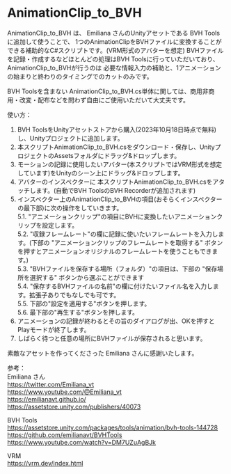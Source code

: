# AnimationClip_to_BVH

AnimationClip_to_BVH は、 Emiliana さんのUnityアセットである BVH Tools に追加して使うことで、
1つのAnimationClipをBVHファイルに変換することができる補助的なC#スクリプトです。(VRM形式のアバターを想定)
BVHファイルを記録・作成するなどほとんどの処理はBVH Toolsに行っていただいており、AnimationClip_to_BVHが行うのは
必要な情報入力の補助と、1アニメーションの始まりと終わりのタイミングでのカットのみです。

BVH Toolsを含まない AnimationClip_to_BVH.cs単体に関しては、商用非商用・改変・配布などを問わず自由にご使用いただいて大丈夫です。

使い方：
1. BVH ToolsをUnityアセットストアから購入(2023年10月18日時点で無料)し、Unityプロジェクトに追加します。
2. 本スクリプトAnimationClip_to_BVH.csをダウンロード・保存し、UnityプロジェクトのAssetsフォルダにドラッグ&ドロップします。
3. モーションの記録に使用したいアバター(本スクリプトではVRM形式を想定しています)をUnityのシーン上にドラッグ&ドロップします。
4. アバターのインスペクターに 本スクリプトAnimationClip_to_BVH.csをアタッチします。(自動でBVH ToolsのBVH Recorderが追加されます)
5. インスペクター上のAnimationClip_to_BVHの項目(おそらくインスペクターの最下部)に次の操作をしていきます。
<br>  5.1. "アニメーションクリップ"の項目にBVHに変換したいアニメーションクリップを設定します。
<br>  5.2. "収録フレームレート"の欄に記録に使いたいフレームレートを入力します。(下部の "アニメーションクリップのフレームレートを取得する" ボタンを押すとアニメーションオリジナルのフレームレートを使うこともできます。)
<br>  5.3. "BVHファイルを保存する場所（フォルダ）"の項目は、下部の "保存場所を選択する" ボタンから選ぶことができます
<br>  5.4. "保存するBVHファイルの名前"の欄に付けたいファイル名を入力します。拡張子ありでもなしでも可です。
<br>  5.5. 下部の"設定を適用する"ボタンを押します。
<br>  5.6. 最下部の"再生する"ボタンを押します。
12. アニメーションの記録が終わるとその旨のダイアログが出、OKを押すとPlayモードが終了します。
13. しばらく待つと任意の場所にBVHファイルが保存されると思います。


素敵なアセットを作ってくださった Emiliana さんに感謝いたします。

参考：
<br>Emiliana さん
<br>https://twitter.com/Emiliana_vt
<br>https://www.youtube.com/@Emiliana_vt
<br>https://emilianavt.github.io/
<br>https://assetstore.unity.com/publishers/40073

BVH Tools
<br>https://assetstore.unity.com/packages/tools/animation/bvh-tools-144728
<br>https://github.com/emilianavt/BVHTools
<br>https://www.youtube.com/watch?v=DM7UZuAgBJk

VRM
<br>https://vrm.dev/index.html

